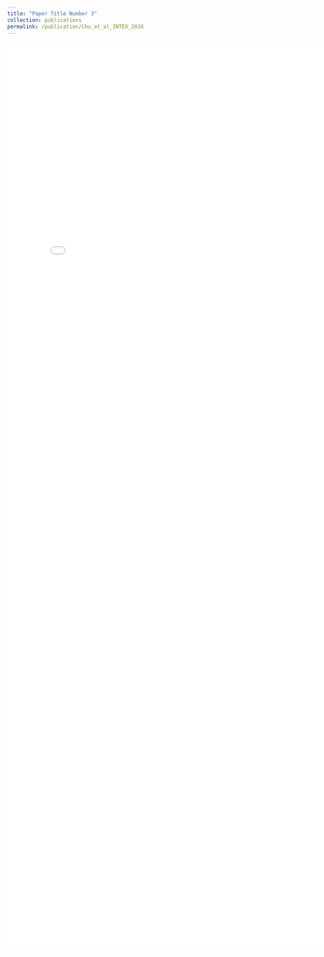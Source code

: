 ```yaml
---
title: "Paper Title Number 3"
collection: publications
permalink: /publication/Chu_et_al_INTEX_2018
---
```


<embed src="../files/Chu_et_al_INTEX_2018.pdf" width="800px" height="2100px" />
